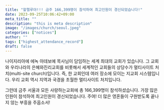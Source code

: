 ```yaml
---
title: "할렐루야!!! 금주 166,399명이 참석하여 최고인원이 경신되었습니다!"
date: 2023-09-25T10:06:42+09:00
meta_title: ""
description: "this is meta description"
image: "/images/church/seoul.jpeg"
categories: ["notices"]
author: ""
tags: ["highest_attendance_record"]
draft: false
---
```


나이지리아에 에녹 아데보예 목사님이 담임하는 세계 최대의 교회가 있습니다.
그 교회와 우리나라의 은혜와진리교회를 비롯해서 세계적인 교회들의 상당수가 멀티사이트 처치(multi-site church)입니다.
즉, 한 교회인데 여러 장소에 모이는 지교회 시스템입니다.
우리 교회 역시 지역과 국경을 초월한 멀티사이트 처치입니다.

그런데 금주 서울과 모든 사랑하는교회에 총 166,399명이 참석하셨습니다.
가장 많은 인원이 참석하여 최고인원이 경신되었습니다.
주여! 더 많은 영혼들이 구원받도록 끝나지 않는 부흥을 주옵소서!
